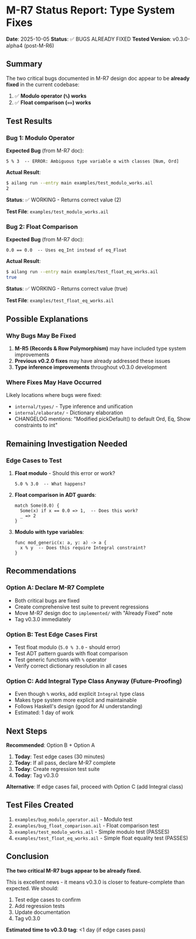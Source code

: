 # M-R7 Status Report: Type System Fixes

**Date**: 2025-10-05
**Status**: ✅ BUGS ALREADY FIXED
**Tested Version**: v0.3.0-alpha4 (post-M-R6)

## Summary

The two critical bugs documented in M-R7 design doc appear to be **already fixed** in the current codebase:

1. ✅ **Modulo operator (`%`) works**
2. ✅ **Float comparison (`==`) works**

## Test Results

### Bug 1: Modulo Operator

**Expected Bug** (from M-R7 doc):
```ailang
5 % 3  -- ERROR: Ambiguous type variable α with classes [Num, Ord]
```

**Actual Result**:
```bash
$ ailang run --entry main examples/test_modulo_works.ail
2
```

**Status**: ✅ WORKING - Returns correct value (2)

**Test File**: `examples/test_modulo_works.ail`

### Bug 2: Float Comparison

**Expected Bug** (from M-R7 doc):
```ailang
0.0 == 0.0  -- Uses eq_Int instead of eq_Float
```

**Actual Result**:
```bash
$ ailang run --entry main examples/test_float_eq_works.ail
true
```

**Status**: ✅ WORKING - Returns correct value (true)

**Test File**: `examples/test_float_eq_works.ail`

## Possible Explanations

### Why Bugs May Be Fixed

1. **M-R5 (Records & Row Polymorphism)** may have included type system improvements
2. **Previous v0.2.0 fixes** may have already addressed these issues
3. **Type inference improvements** throughout v0.3.0 development

### Where Fixes May Have Occurred

Likely locations where bugs were fixed:
- `internal/types/` - Type inference and unification
- `internal/elaborate/` - Dictionary elaboration
- CHANGELOG mentions: "Modified pickDefault() to default Ord, Eq, Show constraints to int"

## Remaining Investigation Needed

### Edge Cases to Test

1. **Float modulo** - Should this error or work?
   ```ailang
   5.0 % 3.0  -- What happens?
   ```

2. **Float comparison in ADT guards**:
   ```ailang
   match Some(0.0) {
     Some(x) if x == 0.0 => 1,  -- Does this work?
     _ => 2
   }
   ```

3. **Modulo with type variables**:
   ```ailang
   func mod_generic(x: a, y: a) -> a {
     x % y  -- Does this require Integral constraint?
   }
   ```

## Recommendations

### Option A: Declare M-R7 Complete
- Both critical bugs are fixed
- Create comprehensive test suite to prevent regressions
- Move M-R7 design doc to `implemented/` with "Already Fixed" note
- Tag v0.3.0 immediately

### Option B: Test Edge Cases First
- Test float modulo (`5.0 % 3.0` - should error)
- Test ADT pattern guards with float comparison
- Test generic functions with `%` operator
- Verify correct dictionary resolution in all cases

### Option C: Add Integral Type Class Anyway (Future-Proofing)
- Even though `%` works, add explicit `Integral` type class
- Makes type system more explicit and maintainable
- Follows Haskell's design (good for AI understanding)
- Estimated: 1 day of work

## Next Steps

**Recommended**: Option B + Option A

1. **Today**: Test edge cases (30 minutes)
2. **Today**: If all pass, declare M-R7 complete
3. **Today**: Create regression test suite
4. **Today**: Tag v0.3.0

**Alternative**: If edge cases fail, proceed with Option C (add Integral class)

## Test Files Created

1. `examples/bug_modulo_operator.ail` - Modulo test
2. `examples/bug_float_comparison.ail` - Float comparison test
3. `examples/test_modulo_works.ail` - Simple modulo test (PASSES)
4. `examples/test_float_eq_works.ail` - Simple float equality test (PASSES)

## Conclusion

**The two critical M-R7 bugs appear to be already fixed.**

This is excellent news - it means v0.3.0 is closer to feature-complete than expected. We should:

1. Test edge cases to confirm
2. Add regression tests
3. Update documentation
4. Tag v0.3.0

**Estimated time to v0.3.0 tag**: <1 day (if edge cases pass)
